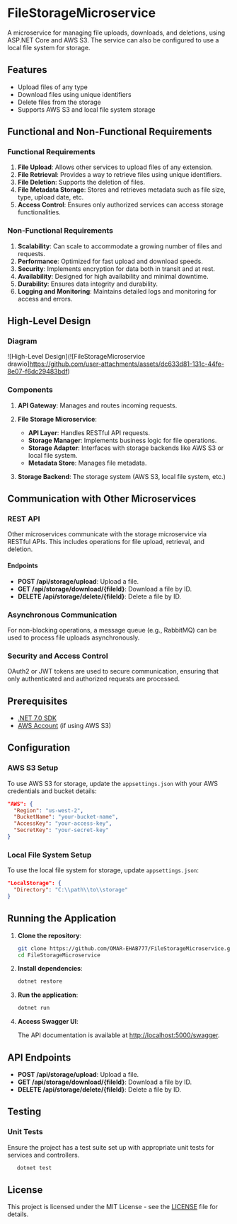 
# FileStorageMicroservice

A microservice for managing file uploads, downloads, and deletions, using ASP.NET Core and AWS S3. The service can also be configured to use a local file system for storage.

## Features

- Upload files of any type
- Download files using unique identifiers
- Delete files from the storage
- Supports AWS S3 and local file system storage

## Functional and Non-Functional Requirements

### Functional Requirements
1. **File Upload**: Allows other services to upload files of any extension.
2. **File Retrieval**: Provides a way to retrieve files using unique identifiers.
3. **File Deletion**: Supports the deletion of files.
4. **File Metadata Storage**: Stores and retrieves metadata such as file size, type, upload date, etc.
5. **Access Control**: Ensures only authorized services can access storage functionalities.

### Non-Functional Requirements
1. **Scalability**: Can scale to accommodate a growing number of files and requests.
2. **Performance**: Optimized for fast upload and download speeds.
3. **Security**: Implements encryption for data both in transit and at rest.
4. **Availability**: Designed for high availability and minimal downtime.
5. **Durability**: Ensures data integrity and durability.
6. **Logging and Monitoring**: Maintains detailed logs and monitoring for access and errors.

## High-Level Design

### Diagram

![High-Level Design](![FileStorageMicroservice drawio]https://github.com/user-attachments/assets/dc633d81-131c-44fe-8e07-f6dc29483bdf)


### Components
1. **API Gateway**: Manages and routes incoming requests.
2. **File Storage Microservice**:
   - **API Layer**: Handles RESTful API requests.
   - **Storage Manager**: Implements business logic for file operations.
   - **Storage Adapter**: Interfaces with storage backends like AWS S3 or local file system.
   - **Metadata Store**: Manages file metadata.

3. **Storage Backend**: The storage system (AWS S3, local file system, etc.)

## Communication with Other Microservices

### REST API
Other microservices communicate with the storage microservice via RESTful APIs. This includes operations for file upload, retrieval, and deletion.

#### Endpoints
- **POST /api/storage/upload**: Upload a file.
- **GET /api/storage/download/{fileId}**: Download a file by ID.
- **DELETE /api/storage/delete/{fileId}**: Delete a file by ID.

### Asynchronous Communication
For non-blocking operations, a message queue (e.g., RabbitMQ) can be used to process file uploads asynchronously.

### Security and Access Control
OAuth2 or JWT tokens are used to secure communication, ensuring that only authenticated and authorized requests are processed.

## Prerequisites

- [.NET 7.0 SDK](https://dotnet.microsoft.com/download/dotnet/7.0)
- [AWS Account](https://aws.amazon.com/) (if using AWS S3)

## Configuration

### AWS S3 Setup
To use AWS S3 for storage, update the `appsettings.json` with your AWS credentials and bucket details:

```json
"AWS": {
  "Region": "us-west-2",
  "BucketName": "your-bucket-name",
  "AccessKey": "your-access-key",
  "SecretKey": "your-secret-key"
}
```

### Local File System Setup
To use the local file system for storage, update `appsettings.json`:

```json
"LocalStorage": {
  "Directory": "C:\\path\\to\\storage"
}
```

## Running the Application

1. **Clone the repository**:

   ```bash
   git clone https://github.com/OMAR-EHAB777/FileStorageMicroservice.git
   cd FileStorageMicroservice
   ```

2. **Install dependencies**:

   ```bash
   dotnet restore
   ```

3. **Run the application**:

   ```bash
   dotnet run
   ```

4. **Access Swagger UI**:

   The API documentation is available at [http://localhost:5000/swagger](http://localhost:5000/swagger).

## API Endpoints

- **POST /api/storage/upload**: Upload a file.
- **GET /api/storage/download/{fileId}**: Download a file by ID.
- **DELETE /api/storage/delete/{fileId}**: Delete a file by ID.

## Testing

### Unit Tests
Ensure the project has a test suite set up with appropriate unit tests for services and controllers.
```bash
   dotnet test
   ```
## License
This project is licensed under the MIT License - see the [LICENSE](LICENSE) file for details.


